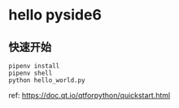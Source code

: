 # hello pyside6

## 快速开始

    pipenv install
    pipenv shell
    python hello_world.py

ref: https://doc.qt.io/qtforpython/quickstart.html
